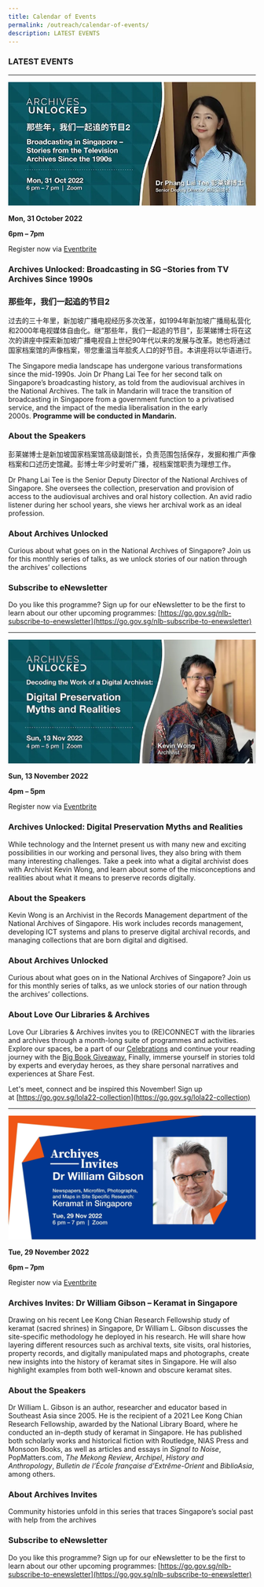 ```yaml
---
title: Calendar of Events
permalink: /outreach/calendar-of-events/
description: LATEST EVENTS
---
```

### LATEST EVENTS

___________________________________________________________________
![](/images/AU%20Talk%20for%2031%20Oct%202022.jpg)

**Mon, 31 October 2022**

**6pm – 7pm**

Register now via [Eventbrite](https://www.eventbrite.sg/e/archives-unlocked-broadcasting-in-sg-stories-from-tv-archives-since-1990s-tickets-407295029397)

### Archives Unlocked: Broadcasting in SG –Stories from TV Archives Since 1990s

### **那些年，我们一起追的节目2**

过去的三十年里，新加坡广播电视经历多次改革，如1994年新加坡广播局私营化和2000年电视媒体自由化。继“那些年，我们一起追的节目”，彭莱娣博士将在这次的讲座中探索新加坡广播电视自上世纪90年代以来的发展与改革。她也将通过国家档案馆的声像档案，带您重温当年脍炙人口的好节目。本讲座将以华语进行。

The Singapore media landscape has undergone various transformations since the mid-1990s. Join Dr Phang Lai Tee for her second talk on Singapore’s broadcasting history, as told from the audiovisual archives in the National Archives. The talk in Mandarin will trace the transition of broadcasting in Singapore from a government function to a privatised service, and the impact of the media liberalisation in the early 2000s. **Programme will be conducted in Mandarin.**

### About the Speakers

彭莱娣博士是新加坡国家档案馆高级副馆长，负责范围包括保存，发掘和推广声像档案和口述历史馆藏。彭博士年少时爱听广播，视档案馆职责为理想工作。

Dr Phang Lai Tee is the Senior Deputy Director of the National Archives of Singapore. She oversees the collection, preservation and provision of access to the audiovisual archives and oral history collection. An avid radio listener during her school years, she views her archival work as an ideal profession.

### About Archives Unlocked
Curious about what goes on in the National Archives of Singapore? Join us for this monthly series of talks, as we unlock stories of our nation through the archives’ collections

### Subscribe to eNewsletter
Do you like this programme? Sign up for our eNewsletter to be the first to learn about our other upcoming programmes: [https://go.gov.sg/nlb-subscribe-to-enewsletter](https://go.gov.sg/nlb-subscribe-to-enewsletter)
___________________________________________________________________
![](/images/AU%2013%20Nov%20Talk.jpg)

**Sun, 13 November 2022**

**4pm – 5pm**

Register now via [Eventbrite](https://www.eventbrite.sg/e/archives-unlocked-digital-preservation-myths-and-realities-tickets-421250550737)

### Archives Unlocked: Digital Preservation Myths and Realities
While technology and the Internet present us with many new and exciting possibilities in our working and personal lives, they also bring with them many interesting challenges. Take a peek into what a digital archivist does with Archivist Kevin Wong, and learn about some of the misconceptions and realities about what it means to preserve records digitally.

### About the Speakers
Kevin Wong is an Archivist in the Records Management department of the National Archives of Singapore. His work includes records management, developing ICT systems and plans to preserve digital archival records, and managing collections that are born digital and digitised.

### About Archives Unlocked
Curious about what goes on in the National Archives of Singapore? Join us for this monthly series of talks, as we unlock stories of our nation through the archives’ collections.

### About Love Our Libraries & Archives
Love Our Libraries & Archives invites you to (RE)CONNECT with the libraries and archives through a month-long suite of programmes and activities. Explore our spaces, be a part of our [Celebrations](https://www.eventbrite.sg/e/celebrations-tickets-431476396517) and continue your reading journey with the [Big Book Giveaway.](https://www.eventbrite.sg/e/big-book-giveaway-tickets-430724407297) Finally, immerse yourself in stories told by experts and everyday heroes, as they share personal narratives and experiences at Share Fest.

Let's meet, connect and be inspired this November! Sign up at [https://go.gov.sg/lola22-collection](https://go.gov.sg/lola22-collection)

___________________________________________________________________
![](/images/AI%20Nov_Eventbrite%20Web%20Banner%20(1).jpg)

**Tue, 29 November 2022**

**6pm – 7pm**

Register now via [Eventbrite](https://www.eventbrite.sg/e/archives-invites-dr-william-gibson-keramat-in-singapore-tickets-427790030497)

### Archives Invites: Dr William Gibson – Keramat in Singapore
Drawing on his recent Lee Kong Chian Research Fellowship study of keramat (sacred shrines) in Singapore, Dr William L. Gibson discusses the site-specific methodology he deployed in his research. He will share how layering different resources such as archival texts, site visits, oral histories, property records, and digitally manipulated maps and photographs, create new insights into the history of keramat sites in Singapore. He will also highlight examples from both well-known and obscure keramat sites.

### About the Speakers
Dr William L. Gibson is an author, researcher and educator based in Southeast Asia since 2005. He is the recipient of a 2021 Lee Kong Chian Research Fellowship, awarded by the National Library Board, where he conducted an in-depth study of keramat in Singapore. He has published both scholarly works and historical fiction with Routledge, NIAS Press and Monsoon Books, as well as articles and essays in _Signal to Noise_, PopMatters.com, _The Mekong Review_, _Archipel_, _History and Anthropology_, _Bulletin de l’École française d’Extrême-Orient_ and _BiblioAsia_, among others.

### About Archives Invites
Community histories unfold in this series that traces Singapore’s social past with help from the archives

### Subscribe to eNewsletter
Do you like this programme? Sign up for our eNewsletter to be the first to learn about our other upcoming programmes: [https://go.gov.sg/nlb-subscribe-to-enewsletter](https://go.gov.sg/nlb-subscribe-to-enewsletter)
